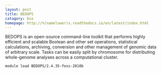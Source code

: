 ```yaml
---
layout: post
title: BEDOPS
catagory: bio 
homepage: http://%(namelower)s.readthedocs.io/en/latest/index.html
---
```

BEDOPS is an open-source command-line toolkit that performs highly efficient and scalable Boolean and other set operations, statistical calculations, archiving, conversion and other management of genomic data of arbitrary scale. Tasks can be easily split by chromosome for distributing whole-genome analyses across a computational cluster.
```
module load BEDOPS/2.4.35-foss-2018b
```
